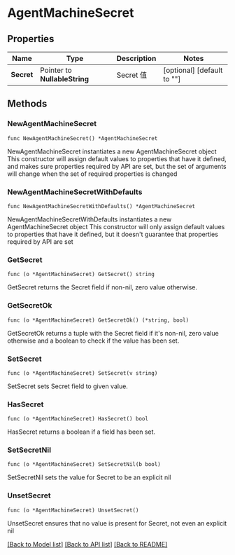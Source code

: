 # AgentMachineSecret

## Properties

Name | Type | Description | Notes
------------ | ------------- | ------------- | -------------
**Secret** | Pointer to **NullableString** | Secret 值 | [optional] [default to ""]

## Methods

### NewAgentMachineSecret

`func NewAgentMachineSecret() *AgentMachineSecret`

NewAgentMachineSecret instantiates a new AgentMachineSecret object
This constructor will assign default values to properties that have it defined,
and makes sure properties required by API are set, but the set of arguments
will change when the set of required properties is changed

### NewAgentMachineSecretWithDefaults

`func NewAgentMachineSecretWithDefaults() *AgentMachineSecret`

NewAgentMachineSecretWithDefaults instantiates a new AgentMachineSecret object
This constructor will only assign default values to properties that have it defined,
but it doesn't guarantee that properties required by API are set

### GetSecret

`func (o *AgentMachineSecret) GetSecret() string`

GetSecret returns the Secret field if non-nil, zero value otherwise.

### GetSecretOk

`func (o *AgentMachineSecret) GetSecretOk() (*string, bool)`

GetSecretOk returns a tuple with the Secret field if it's non-nil, zero value otherwise
and a boolean to check if the value has been set.

### SetSecret

`func (o *AgentMachineSecret) SetSecret(v string)`

SetSecret sets Secret field to given value.

### HasSecret

`func (o *AgentMachineSecret) HasSecret() bool`

HasSecret returns a boolean if a field has been set.

### SetSecretNil

`func (o *AgentMachineSecret) SetSecretNil(b bool)`

 SetSecretNil sets the value for Secret to be an explicit nil

### UnsetSecret
`func (o *AgentMachineSecret) UnsetSecret()`

UnsetSecret ensures that no value is present for Secret, not even an explicit nil

[[Back to Model list]](../README.md#documentation-for-models) [[Back to API list]](../README.md#documentation-for-api-endpoints) [[Back to README]](../README.md)


